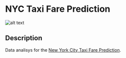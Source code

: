 # NYC Taxi Fare Prediction

![alt text](http://www.taximac.com.ar/img/relojmuestra.jpg)

## Description

Data analisys for the [New York City Taxi Fare Prediction](https://www.kaggle.com/c/new-york-city-taxi-fare-prediction).
